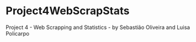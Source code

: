 # Project4WebScrapStats
Project 4 - Web Scrapping and Statistics - by Sebastião Oliveira and Luisa Policarpo
